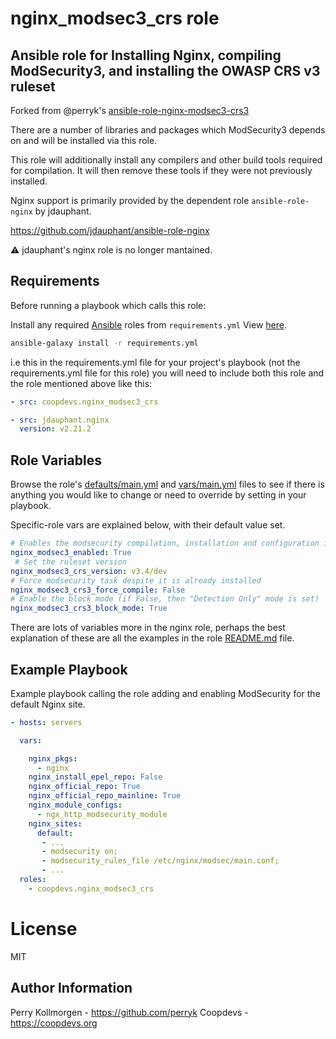 # nginx_modsec3_crs role
## Ansible role for Installing Nginx, compiling ModSecurity3, and installing the OWASP CRS v3 ruleset 

Forked from @perryk's [ansible-role-nginx-modsec3-crs3](https://github.com/perryk/ansible-role-nginx-modsec3-crs3)

There are a number of libraries and packages which ModSecurity3 depends on and will be installed via this role.

This role will additionally install any compilers and other build tools required for compilation. It will then remove these tools if they were not previously installed. 

Nginx support is primarily provided by the dependent role `ansible-role-nginx` by jdauphant.

https://github.com/jdauphant/ansible-role-nginx

:warning:  jdauphant's nginx role is no longer mantained.

## Requirements

Before running a playbook which calls this role:

Install any required [Ansible](https://www.ansible.com) roles from `requirements.yml` View [here](requirements.yml).

```bash
ansible-galaxy install -r requirements.yml
```
i.e this in the requirements.yml file for your project's playbook (not the requirements.yml file for this role) you will need to include both this role and the role mentioned above like this:

```yml
- src: coopdevs.nginx_modsec3_crs

- src: jdauphant.nginx
  version: v2.21.2
```

## Role Variables

Browse the role's [defaults/main.yml](defaults/main.yml) and [vars/main.yml](vars/main.yml) files to see if there is anything you would like to change or need to override by setting in your playbook.

Specific-role vars are explained below, with their default value set.

```yaml
# Enables the modsecurity compilation, installation and configuration if it is not installed
nginx_modsec3_enabled: True
 # Set the ruleset version
nginx_modsec3_crs_version: v3.4/dev
# Force modsecurity task despite it is already installed
nginx_modsec3_crs3_force_compile: False
# Enable the block mode (if False, then "Detection Only" mode is set)
nginx_modsec3_crs3_block_mode: True
```

There are lots of variables more in the nginx role, perhaps the best explanation of these are all the examples in the role [README.md](https://github.com/jdauphant/ansible-role-nginx/blob/master/README.md) file.


## Example Playbook

Example playbook calling the role adding and enabling ModSecurity for the default Nginx site.

```yaml
- hosts: servers

  vars:

    nginx_pkgs:
      - nginx
    nginx_install_epel_repo: False
    nginx_official_repo: True
    nginx_official_repo_mainline: True
    nginx_module_configs:
      - ngx_http_modsecurity_module
    nginx_sites:
      default:
       - ...
       - modsecurity on;
       - modsecurity_rules_file /etc/nginx/modsec/main.conf;
       - ...
  roles:
    - coopdevs.nginx_modsec3_crs
```

# License

MIT

## Author Information

Perry Kollmorgen - https://github.com/perryk
Coopdevs - https://coopdevs.org

